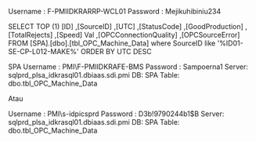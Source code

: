 Username : F-PMIIDKRARRP-WCL01
Password : Mejikuhibiniu234

SELECT TOP (1)
[ID]
      ,[SourceID]
      ,[UTC]
      ,[StatusCode]
      ,[GoodProduction]
      ,[TotalRejects]
      ,[Speed] Val
      ,[OPCConnectionQuality]
      ,[OPCSourceError]
  FROM [SPA].[dbo].[tbl_OPC_Machine_Data]
  where SourceID like '%ID01-SE-CP-L012-MAKE%'
  ORDER BY UTC DESC

SPA
Username : PMI\F-PMIIDKRAFE-BMS
Password : Sampoerna1
Server: sqlprd_plsa_idkrasql01.dbiaas.sdi.pmi
DB: SPA
Table: dbo.tbl_OPC_Machine_Data
 
Atau
 
Username : PMI\s-idpicsprd
Password : D3b!9790244b1$B
Server: sqlprd_plsa_idkrasql01.dbiaas.sdi.pmi
DB: SPA
Table: dbo.tbl_OPC_Machine_Data
